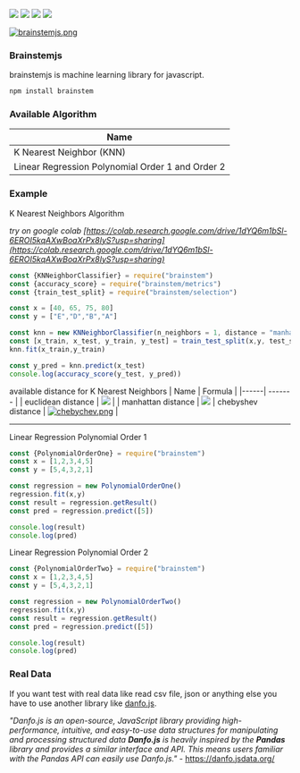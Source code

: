 
![](https://img.shields.io/badge/version-0.0.1-red.svg) ![](https://img.shields.io/badge/licence-MIT-green.svg) ![](https://img.shields.io/badge/maintener-github.com/rizki4106-blue.svg) ![](https://img.shields.io/badge/status-BETA-dfd3d3.svg)


[![brainstemjs.png](https://i.postimg.cc/wjQmM336/brainstemjs.png)](https://postimg.cc/cv6H5xQj)

### Brainstemjs
brainstemjs is machine learning library for javascript.

```bash
npm install brainstem
```

### Available Algorithm
| Name |
|------|
|K Nearest Neighbor (KNN)|
|Linear Regression Polynomial Order 1 and Order 2|

### Example
K Nearest Neighbors Algorithm

*try on google colab [https://colab.research.google.com/drive/1dYQ6m1bSl-6EROI5kqAXwBoaXrPx8IyS?usp=sharing](https://colab.research.google.com/drive/1dYQ6m1bSl-6EROI5kqAXwBoaXrPx8IyS?usp=sharing)*
```javascript
const {KNNeighborClassifier} = require("brainstem")
const {accuracy_score} = require("brainstem/metrics")
const {train_test_split} = require("brainstem/selection")

const x = [40, 65, 75, 80]
const y = ["E","D","B","A"]

const knn = new KNNeighborClassifier(n_neighbors = 1, distance = "manhattan")
const [x_train, x_test, y_train, y_test] = train_test_split(x,y, test_size=0.3)
knn.fit(x_train,y_train)

const y_pred = knn.predict(x_test)
console.log(accuracy_score(y_test, y_pred))
```
available distance for K Nearest Neighbors
| Name | Formula |
|------| ------- |
| euclidean distance | ![](https://chrisjmccormick.files.wordpress.com/2014/07/euclidean-distance.png) |
| manhattan distance | ![](http://www.improvedoutcomes.com/docs/WebSiteDocs/image/diagram_manhattan_distance_metric.gif)
| chebyshev distance | [![chebychev.png](https://i.postimg.cc/L8F3DSdg/chebychev.png)](https://postimg.cc/jLvfqGSR) |
<hr/>
Linear Regression Polynomial Order 1

```javascript
const {PolynomialOrderOne} = require("brainstem")
const x = [1,2,3,4,5]
const y = [5,4,3,2,1]

const regression = new PolynomialOrderOne()
regression.fit(x,y)
const result = regression.getResult()
const pred = regression.predict([5])

console.log(result)
console.log(pred)
```
Linear Regression Polynomial Order 2

```javascript
const {PolynomialOrderTwo} = require("brainstem")
const x = [1,2,3,4,5]
const y = [5,4,3,2,1]

const regression = new PolynomialOrderTwo()
regression.fit(x,y)
const result = regression.getResult()
const pred = regression.predict([5])

console.log(result)
console.log(pred)
```

### Real Data

If you want test with real data like read csv file, json or anything else you have to use another library like [danfo.js](https://danfo.jsdata.org/).

*"Danfo.js is an open-source, JavaScript library providing high-performance, intuitive, and easy-to-use data structures for manipulating and processing structured data **Danfo.js** is heavily inspired by the **Pandas** library and provides a similar interface and API. This means users familiar with the Pandas API can easily use Danfo.js."* - https://danfo.jsdata.org/
